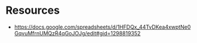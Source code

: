 # Resources

- https://docs.google.com/spreadsheets/d/1HFDQx_44TvDKea4xwptNe0GqvuMfrnUMQzR4qGoJOJg/edit#gid=1298819352